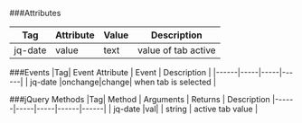 ###Attributes

|Tag| Attribute | Value | Description |
|------|-----|------|---|
| jq-date |   value  |  text    |  value of tab active |



###Events
|Tag| Event Attribute | Event | Description |
|------|-----|-----|------|
| jq-date |onchange|change|  when tab is selected |

###jQuery Methods
|Tag| Method | Arguments | Returns | Description
|------|-----|-----|------|------|
| jq-date |val|  | string |  active tab value |





